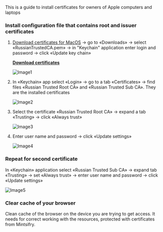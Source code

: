 This is a guide to install certificates for owners of Apple computers and laptops

### Install configuration file that contains root and issuer certificates

1. [Download certificates for MacOS](/tls/macos/russiantrustedca.pem) → go to «Downloads» → select «RussianTrustedCA.pem» → in "Keychain" application enter login and password → click «Update key chain»

   **[Download certificates](/tls/macos/russiantrustedca.pem)**

   ![Image1](/tls/macos/macos-import-cert.webp "Import of certificate")

2. In «Keychain» app select «Login» → go to a tab «Certificates» → find files «Russian Trusted Root CA» and «Russian Trusted Sub CA». They are the installed certificates
 
   ![Image2](/tls/macos/macos-view-cert.webp "View of certificates in Keychain app")

3. Select the certificate «Russian Trusted Root CA» → expand a tab «Trusting» → click «Always trust»

   ![Image3](/tls/macos/macos-trust-root-ca.webp "Setting \"Always trust\" for certificate \"Russian Trusted Root CA\"")

4. Enter user name and password → click «Update settings»

   ![Image4](/tls/macos/macos-enter-password.webp "Enter password to update settings")

### Repeat for second certificate

In «Keychain» application select «Russian Trusted Sub CA» → expand tab «Trusting» → set «Always trust» → enter user name and password → click «Update settings»

![Image5](/tls/macos/macos-trust-sub-ca.webp "Setting \"Always trust\" for certificate \"Russian Trusted Sub CA\"")

### Clear cache of your browser

Clean cache of the browser on the device you are trying to get access. It needs for correct working with the resources, protected with certificates from Mintsifry.
